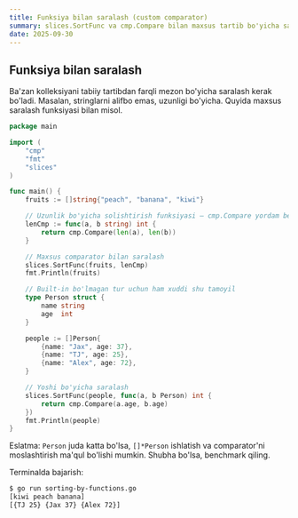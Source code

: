 ```yaml
---
title: Funksiya bilan saralash (custom comparator)
summary: slices.SortFunc va cmp.Compare bilan maxsus tartib bo'yicha saralash.
date: 2025-09-30
---
```


## Funksiya bilan saralash

<div class="my-md-content">
Ba'zan kolleksiyani tabiiy tartibdan farqli mezon bo'yicha saralash kerak bo'ladi. Masalan, stringlarni alifbo emas, uzunligi bo'yicha. Quyida maxsus saralash funksiyasi bilan misol.

```go
package main

import (
    "cmp"
    "fmt"
    "slices"
)

func main() {
    fruits := []string{"peach", "banana", "kiwi"}

    // Uzunlik bo'yicha solishtirish funksiyasi — cmp.Compare yordam beradi
    lenCmp := func(a, b string) int {
        return cmp.Compare(len(a), len(b))
    }

    // Maxsus comparator bilan saralash
    slices.SortFunc(fruits, lenCmp)
    fmt.Println(fruits)

    // Built-in bo'lmagan tur uchun ham xuddi shu tamoyil
    type Person struct {
        name string
        age  int
    }

    people := []Person{
        {name: "Jax", age: 37},
        {name: "TJ", age: 25},
        {name: "Alex", age: 72},
    }

    // Yoshi bo'yicha saralash
    slices.SortFunc(people, func(a, b Person) int {
        return cmp.Compare(a.age, b.age)
    })
    fmt.Println(people)
}
```

Eslatma: `Person` juda katta bo'lsa, `[]*Person` ishlatish va comparator'ni moslashtirish ma'qul bo'lishi mumkin. Shubha bo'lsa, benchmark qiling.

Terminalda bajarish:
```bash
$ go run sorting-by-functions.go 
[kiwi peach banana]
[{TJ 25} {Jax 37} {Alex 72}]
```
</div>
